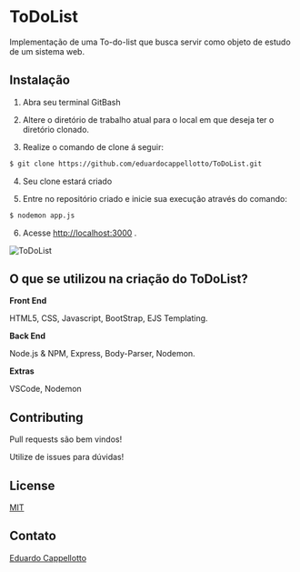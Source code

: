 # ToDoList

Implementação de uma To-do-list que busca servir como objeto de estudo de um sistema web. 

## Instalação

1. Abra seu terminal GitBash

2. Altere o diretório de trabalho atual para o local em que deseja ter o diretório clonado.

3. Realize o comando de clone á seguir:

```bash
$ git clone https://github.com/eduardocappellotto/ToDoList.git
```
4. Seu clone estará criado

5. Entre no repositório criado e inicie sua execução através do comando:

```bash
$ nodemon app.js
```

6. Acesse [http://localhost:3000](http://localhost:3000) .

![ToDoList](https://i.imgur.com/HCnhCzK.png)

## O que se utilizou na criação do ToDoList?
**Front End**

HTML5,
CSS,
Javascript,
BootStrap,
EJS Templating.

**Back End**

Node.js & NPM,
Express,
Body-Parser,
Nodemon.

**Extras**

VSCode, Nodemon



## Contributing
Pull requests são bem vindos!

Utilize de issues para dúvidas!

## License
[MIT](https://choosealicense.com/licenses/mit/)

## Contato

[Eduardo Cappellotto](https://github.com/eduardocappellotto)
